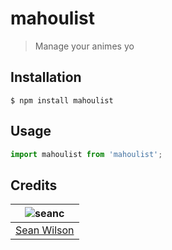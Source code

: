 # mahoulist
> Manage your animes yo

## Installation
```shell
$ npm install mahoulist
```

## Usage
```javascript
import mahoulist from 'mahoulist';
```

## Credits
| ![seanc][avatar] |
|:---:|
| [Sean Wilson][github] |

  [avatar]: https://avatars.githubusercontent.com/u/13725538?v=3&s=125
  [github]: https://github.com/seanc